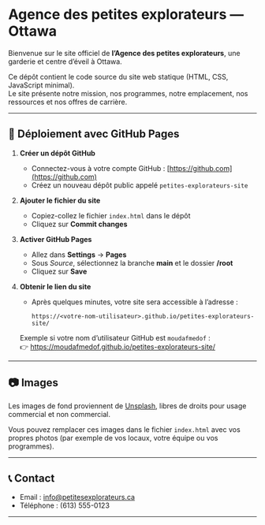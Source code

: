 # Agence des petites explorateurs — Ottawa

Bienvenue sur le site officiel de **l’Agence des petites explorateurs**, une garderie et centre d’éveil à Ottawa.

Ce dépôt contient le code source du site web statique (HTML, CSS, JavaScript minimal).  
Le site présente notre mission, nos programmes, notre emplacement, nos ressources et nos offres de carrière.

---

## 🚀 Déploiement avec GitHub Pages

1. **Créer un dépôt GitHub**
   - Connectez-vous à votre compte GitHub : [https://github.com](https://github.com)
   - Créez un nouveau dépôt public appelé `petites-explorateurs-site`

2. **Ajouter le fichier du site**
   - Copiez-collez le fichier `index.html` dans le dépôt
   - Cliquez sur **Commit changes**

3. **Activer GitHub Pages**
   - Allez dans **Settings** → **Pages**
   - Sous *Source*, sélectionnez la branche **main** et le dossier **/root**
   - Cliquez sur **Save**

4. **Obtenir le lien du site**
   - Après quelques minutes, votre site sera accessible à l’adresse :  
     ```
     https://<votre-nom-utilisateur>.github.io/petites-explorateurs-site/
     ```

   Exemple si votre nom d’utilisateur GitHub est `moudafmedof` :  
   👉 https://moudafmedof.github.io/petites-explorateurs-site/

---

## 📷 Images
Les images de fond proviennent de [Unsplash](https://unsplash.com), libres de droits pour usage commercial et non commercial.  

Vous pouvez remplacer ces images dans le fichier `index.html` avec vos propres photos (par exemple de vos locaux, votre équipe ou vos programmes).

---

## 📞 Contact
- Email : info@petitesexplorateurs.ca  
- Téléphone : (613) 555-0123  

---
